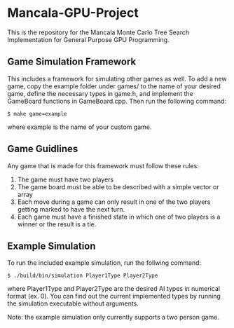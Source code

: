 # Mancala-GPU-Project
This is the repository for the Mancala Monte Carlo Tree Search Implementation for General Purpose GPU Programming.

## Game Simulation Framework
This includes a framework for simulating other games as well. To add a new game, copy the example folder under games/ to the name of your desired game, define the necessary types in game.h, and implement the GameBoard functions in GameBoard.cpp. Then run the following command:
```
$ make game=example
```

where example is the name of your custom game.

## Game Guidlines
Any game that is made for this framework must follow these rules:
1. The game must have two players
2. The game board must be able to be described with a simple vector or array
3. Each move during a game can only result in one of the two players getting marked to have the next turn.
4. Each game must have a finished state in which one of two players is a winner or the result is a tie.

## Example Simulation
To run the included example simulation, run the follwing command:
```
$ ./build/bin/simulation Player1Type Player2Type
```
where Player1Type and Player2Type are the desired AI types in numerical format (ex. 0). You can find out the current implemented types by running the simulation executable without arguments.

Note: the example simulation only currently supports a two person game.